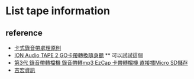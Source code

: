 # List tape information

## reference
  * [卡式錄音帶處理原則](http://blog.udn.com/melyang2008/111297114)
  * [ION Audio TAPE 2 GO卡帶轉換隨身聽](https://24h.pchome.com.tw/prod/DMAF5Y-A90099RO3) ** 可以試試這個
  * [第3代 錄音帶轉檔機 錄音帶轉mp3 EzCap 卡帶轉檔機 直接插Micro SD儲存](https://shopee.tw/%E7%AC%AC3%E4%BB%A3-%E9%8C%84%E9%9F%B3%E5%B8%B6%E8%BD%89%E6%AA%94%E6%A9%9F-%E9%8C%84%E9%9F%B3%E5%B8%B6%E8%BD%89mp3-EzCap-%E5%8D%A1%E5%B8%B6%E8%BD%89%E6%AA%94%E6%A9%9F-%E7%9B%B4%E6%8E%A5%E6%8F%92Micro-SD%E5%84%B2%E5%AD%98-i.1601243.3359457)
  * [吉宏資訊](http://dadon.idv.tw/)

